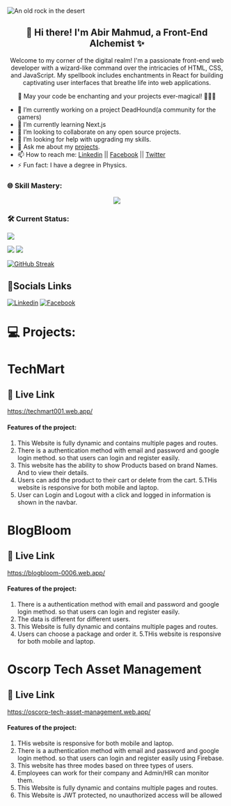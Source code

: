 
![An old rock in the desert](/assets/canva.gif "Abir Mahmud")


<h2 align="center"> 🚀 Hi there! I'm Abir Mahmud, a Front-End Alchemist ✨</h2>
<!-- <h3 align="center">I am a professional Front-End Web Developer</h3> -->
<p align="center">Welcome to my corner of the digital realm! I'm a passionate front-end web developer with a wizard-like command over the intricacies of HTML, CSS, and JavaScript. My spellbook includes enchantments in React for building captivating user interfaces that breathe life into web applications.<p>

<p align="center">🌟 May your code be enchanting and your projects ever-magical! 🧙‍♂️✨<p>




- 🔭 I’m currently working on a project DeadHound(a community for the gamers) 
- 🌱 I’m currently learning Next.js
- 👯 I’m looking to collaborate on any open source projects.
- 🤔 I’m looking for help with upgrading my skills.
- 💬 Ask me about my [projects](https://www.twitter.com).
- 📫 How to reach me: [Linkedin](https://www.linkedin.com/in/web-abirmahmud/) || [Facebook](https://www.facebook.com/abirmahmudXD) || [Twitter](https://www.twitter.com/abirmahmud_)
- ⚡ Fun fact: I have a degree in Physics.

### 🌐 Skill Mastery:
<p align="center">
  <a href="https://skillicons.dev">
    <img src="https://skillicons.dev/icons?i=html,css,tailwind,javascript,react,nodejs,express,firebase,git" />
  </a>
</p>

### 🛠️ Current Status:
![](http://github-profile-summary-cards.vercel.app/api/cards/profile-details?username=abir-exe&theme=monokai)

![](http://github-profile-summary-cards.vercel.app/api/cards/most-commit-language?username=abir-exe&theme=monokai)     ![](http://github-profile-summary-cards.vercel.app/api/cards/stats?username=abir-exe&theme=monokai) 

[![GitHub Streak](https://github-readme-streak-stats.herokuapp.com?user=abir-exe&theme=dracula&border_radius=4)](https://git.io/streak-stats)



## 🔗Socials Links
[![Linkedin](https://img.shields.io/badge/linkedin-0A66C2?style=for-the-badge&logo=linkedin&logoColor=white)](https://www.linkedin.com/in/web-abirmahmud/)
[![Facebook](https://img.shields.io/badge/facebook-1DA1F2?style=for-the-badge&logo=facebook&logoColor=white)](https://www.facebook.com/abir.mahmudXD/)


# 💻 Projects:
# TechMart
🔗 Live Link
---------------------------
https://techmart001.web.app/

#### Features of the project:

1. This Website is fully dynamic and contains multiple pages and routes.
2. There is a authentication method with email and password and google login method. so that users can login and register easily.
3. This website has the ability to show Products based on brand Names. And to view their details.
4. Users can add the product to their cart or delete from the cart.
5.THis website is responsive for both mobile and laptop.
6. User can Login and Logout with a click and logged in information is shown in the navbar.

# BlogBloom
🔗 Live Link
---------------------------
https://blogbloom-0006.web.app/

#### Features of the project:

1. There is a authentication method with email and password and google login method. so that users can login and register easily.
2. The data is different for different users.
3. This Website is fully dynamic and contains multiple pages and routes.
4. Users can choose a package and order it.
5.THis website is responsive for both mobile and laptop.


# Oscorp Tech Asset Management
🔗 Live Link
---------------------------
https://oscorp-tech-asset-management.web.app/

#### Features of the project:

1. THis website is responsive for both mobile and laptop. 
2. There is a authentication method with email and password and google login method. so that users can login and register easily using Firebase.
3. This website has three modes based on three types of users.
4. Employees can work for their company and Admin/HR can monitor them.
5. This Website is fully dynamic and contains multiple pages and routes.
6. This Website is JWT protected, no unauthorized access will be allowed
